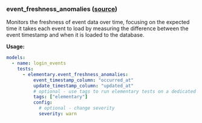 ### event_freshness_anomalies ([source](https://docs.elementary-data.com/data-tests/anomaly-detection-tests/event-freshness-anomalies))

Monitors the freshness of event data over time, focusing on the expected time it takes each event to load by measuring the difference between the event timestamp and when it is loaded to the database.

**Usage:**

```yml
models:
  - name: login_events
    tests:
      - elementary.event_freshness_anomalies:
          event_timestamp_column: "occurred_at"
          update_timestamp_column: "updated_at"
          # optional - use tags to run elementary tests on a dedicated run
          tags: ["elementary"]
          config:
            # optional - change severity
            severity: warn
```